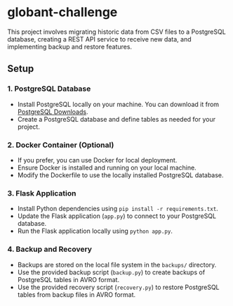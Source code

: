 # globant-challenge

This project involves migrating historic data from CSV files to a PostgreSQL database, creating a REST API service to receive new data, and implementing backup and restore features.

## Setup

### 1. PostgreSQL Database

- Install PostgreSQL locally on your machine. You can download it from [PostgreSQL Downloads](https://www.postgresql.org/download/).
- Create a PostgreSQL database and define tables as needed for your project.

### 2. Docker Container (Optional)

- If you prefer, you can use Docker for local deployment.
- Ensure Docker is installed and running on your local machine.
- Modify the Dockerfile to use the locally installed PostgreSQL database.

### 3. Flask Application

- Install Python dependencies using `pip install -r requirements.txt`.
- Update the Flask application (`app.py`) to connect to your PostgreSQL database.
- Run the Flask application locally using `python app.py`.

### 4. Backup and Recovery

- Backups are stored on the local file system in the `backups/` directory.
- Use the provided backup script (`backup.py`) to create backups of PostgreSQL tables in AVRO format.
- Use the provided recovery script (`recovery.py`) to restore PostgreSQL tables from backup files in AVRO format.
